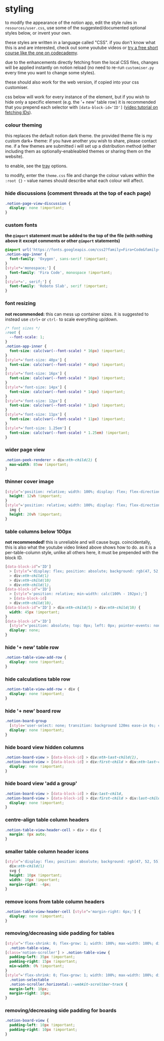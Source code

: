 # styling

to modify the appearance of the notion app, edit the style rules in `resources/user.css`,
use some of the suggested/documented optional styles below, or invent your own.

these styles are written in a language called "CSS". if you don't know what this is and are interested,
check out some youtube videos or [try a free short course like the one on codecademy](https://www.codecademy.com/learn/learn-css).

due to the enhancements directly fetching from the local CSS files,
changes will be applied instantly on notion reload
(no need to re-run `customiser.py` every time you want to change some styles).

these should also work for the web version, if copied into your css customiser.

css below will work for every instance of the element, but if you wish to hide only a specific element
(e.g. the '+ new' table row) it is recommended that you prepend each selector with
`[data-block-id='ID']` ([video tutorial on fetching IDs](https://www.youtube.com/watch?v=6V7eqShm_4w)).

### colour theming

this replaces the default notion dark theme. the provided theme file is my custom dark+ theme:
if you have another you wish to share, please contact me. if a few themes are submitted i will
set up a distribution method (either including them as optionally-enableabled themes or sharing them on the website).

to enable, see the [tray](README.md#tray) options.

to modify, enter the `theme.css` file and change the colour values within the `:root {}` - value names
should describe what each colour will affect.

### hide discussions (comment threads at the top of each page)

```css
.notion-page-view-discussion {
  display: none !important;
}
```

### custom fonts

**the `@import` statement must be added to the top of the file (with nothing above it**
**except comments or other `@import` statements)**

```css
@import url('https://fonts.googleapis.com/css2?family=Fira+Code&family=Oxygen&family=Roboto+Slab:wght@300&display=swap');
.notion-app-inner {
  font-family: 'Oxygen', sans-serif !important;
}
[style*='monospace;'] {
  font-family: 'Fira Code', monospace !important;
}
[style*=', serif;'] {
  font-family: 'Roboto Slab', serif !important;
}
```

### font resizing

**not recommended:** this can mess up container sizes.
it is suggested to instead use `ctrl+` or `ctrl-` to scale everything up/down.

```css
/* font sizes */
:root {
  --font-scale: 1;
}
.notion-app-inner {
  font-size: calc(var(--font-scale) * 16px) !important;
}
[style*='font-size: 40px'] {
  font-size: calc(var(--font-scale) * 40px) !important;
}
[style*='font-size: 16px'] {
  font-size: calc(var(--font-scale) * 16px) !important;
}
[style*='font-size: 14px'] {
  font-size: calc(var(--font-scale) * 14px) !important;
}
[style*='font-size: 12px'] {
  font-size: calc(var(--font-scale) * 12px) !important;
}
[style*='font-size: 11px'] {
  font-size: calc(var(--font-scale) * 11px) !important;
}
[style*='font-size: 1.25em'] {
  font-size: calc(var(--font-scale) * 1.25em) !important;
}
```

### wider page view

```css
.notion-peek-renderer > div:nth-child(2) {
  max-width: 85vw !important;
}
```

### thinner cover image

```css
[style^='position: relative; width: 100%; display: flex; flex-direction: column; align-items: center; height: 30vh;'] {
  height: 12vh !important;
}
[style^='position: relative; width: 100%; display: flex; flex-direction: column; align-items: center; height: 30vh;']
  img {
  height: 20vh !important;
}
```

### table columns below 100px

**not recommended!** this is unreliable and will cause bugs.
coincidentally, this is also what the youtube video linked above shows how to do.
as it is a per-table-column style, unlike all others here, it must be prepended with the block ID.

```css
[data-block-id^='ID']
  > [style^='display: flex; position: absolute; background: rgb(47, 52, 55); z-index: 82; height: 33px; color: rgba(255, 255, 255, 0.6);']
  > div:nth-child(1)
  > div:nth-child(10)
  > div:nth-child(1),
[data-block-id^='ID']
  > [style^='position: relative; min-width: calc(100% - 192px);']
  > [data-block-id]
  > div:nth-child(10),
[data-block-id^='ID'] > div:nth-child(5) > div:nth-child(10) {
  width: 45px !important;
}
[data-block-id^='ID']
  [style^='position: absolute; top: 0px; left: 0px; pointer-events: none;']:not(.notion-presence-container) {
  display: none;
}
```

### hide '+ new' table row

```css
.notion-table-view-add-row {
  display: none !important;
}
```

### hide calculations table row

```css
.notion-table-view-add-row + div {
  display: none !important;
}
```

### hide '+ new' board row

```css
.notion-board-group
  [style='user-select: none; transition: background 120ms ease-in 0s; cursor: pointer; display: inline-flex; align-items: center; flex-shrink: 0; white-space: nowrap; height: 32px; border-radius: 3px; font-size: 14px; line-height: 1.2; min-width: 0px; padding-left: 6px; padding-right: 8px; color: rgba(255, 255, 255, 0.4); width: 100%;'] {
  display: none !important;
}
```

### hide board view hidden columns

```css
.notion-board-view > [data-block-id] > div:nth-last-child(2),
.notion-board-view > [data-block-id] > div:first-child > div:nth-last-child(2) {
  display: none !important;
}
```

### hide board view 'add a group'

```css
.notion-board-view > [data-block-id] > div:last-child,
.notion-board-view > [data-block-id] > div:first-child > div:last-child {
  display: none !important;
}
```

### centre-align table column headers

```css
.notion-table-view-header-cell > div > div {
  margin: 0px auto;
}
```

### smaller table column header icons

```css
[style^='display: flex; position: absolute; background: rgb(47, 52, 55); z-index: 82; height: 33px; color: rgba(255, 255, 255, 0.6);']
  div:nth-child(1)
  svg {
  height: 10px !important;
  width: 10px !important;
  margin-right: -4px;
}
```

### remove icons from table column headers

```css
.notion-table-view-header-cell [style^='margin-right: 6px;'] {
  display: none !important;
}
```

### removing/decreasing side padding for tables

```css
[style^='flex-shrink: 0; flex-grow: 1; width: 100%; max-width: 100%; display: flex; align-items: center; flex-direction: column; font-size: 16px; color: rgba(255, 255, 255, 0.9); padding: 0px 96px 30vh;']
  .notion-table-view,
[class='notion-scroller'] > .notion-table-view {
  padding-left: 35px !important;
  padding-right: 15px !important;
  min-width: 0% !important;
}
[style^='flex-shrink: 0; flex-grow: 1; width: 100%; max-width: 100%; display: flex; align-items: center; flex-direction: column; font-size: 16px; color: rgba(255, 255, 255, 0.9); padding: 0px 96px 30vh;']
  .notion-selectable
  .notion-scroller.horizontal::-webkit-scrollbar-track {
  margin-left: 10px;
  margin-right: 10px;
}
```

### removing/decreasing side padding for boards

```css
.notion-board-view {
  padding-left: 10px !important;
  padding-right: 10px !important;
}
```
